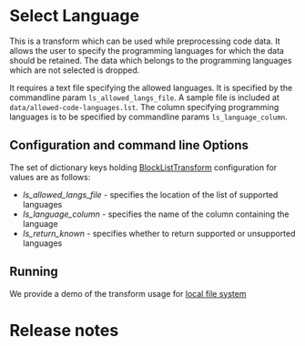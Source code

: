 # Select Language

This is a transform which can be used while preprocessing code data. It allows the
user to specify the programming languages for which the data should be retained.
The data which belongs to the programming languages which are not selected is dropped.

It requires a text file specifying the allowed languages. It is specified by the
commandline param `ls_allowed_langs_file`. A sample file is included at `data/allowed-code-languages.lst`.
The column specifying programming languages is to be specified by
commandline params `ls_language_column`.

## Configuration and command line Options

The set of dictionary keys holding [BlockListTransform](src/blocklist_transform.py)
configuration for values are as follows:

* _ls_allowed_langs_file_ - specifies the location of the list of supported languages
* _ls_language_column_ - specifies the name of the column containing the language
* _ls_return_known_ - specifies whether to return supported or unsupported languages

## Running

We provide a demo of the transform usage for [local file system](src/lang_filtering_local.py)

# Release notes

